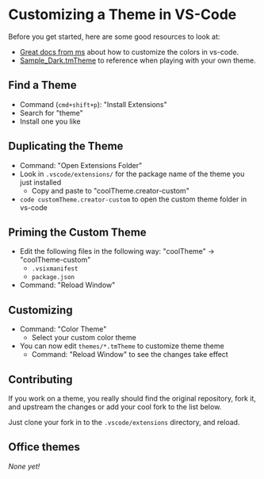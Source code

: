 # Customizing a Theme in VS-Code

Before you get started, here are some good resources to look at:
- [Great docs from ms](https://code.visualstudio.com/Docs/customization/themes) about how to customize the colors in vs-code.
- [Sample_Dark.tmTheme](https://github.com/Microsoft/vscode-extension-samples/blob/master/theme-sample/Sample_Dark.tmTheme) to reference when playing with your own theme.

## Find a Theme

- Command (`cmd+shift+p`): "Install Extensions"
- Search for "theme"
- Install one you like


## Duplicating the Theme

- Command: "Open Extensions Folder"
- Look in `.vscode/extensions/` for the package name of the theme you just installed
  - Copy and paste to "coolTheme.creator-custom"
- `code customTheme.creator-custom` to open the custom theme folder in vs-code


## Priming the Custom Theme

- Edit the following files in the following way: "coolTheme" -> "coolTheme-custom"
  - `.vsixmanifest`
  - `package.json`
- Command: "Reload Window"


## Customizing

- Command: "Color Theme"
  - Select your custom color theme
- You can now edit `themes/*.tmTheme` to customize theme theme
  - Command: "Reload Window" to see the changes take effect


## Contributing

If you work on a theme, you really should find the original repository, fork it, and upstream the changes or add your cool fork to the list below.

Just clone your fork in to the `.vscode/extensions` directory, and reload.


## Office themes

_None yet!_

